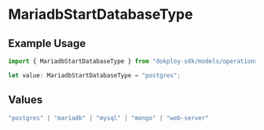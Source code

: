 # MariadbStartDatabaseType

## Example Usage

```typescript
import { MariadbStartDatabaseType } from "dokploy-sdk/models/operations";

let value: MariadbStartDatabaseType = "postgres";
```

## Values

```typescript
"postgres" | "mariadb" | "mysql" | "mongo" | "web-server"
```